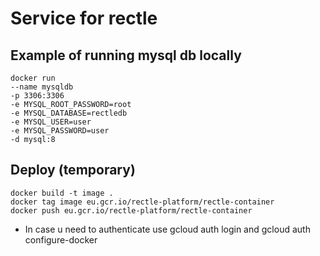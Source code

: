 # Service for rectle

## Example of running mysql db locally

``` 
docker run 
--name mysqldb 
-p 3306:3306 
-e MYSQL_ROOT_PASSWORD=root 
-e MYSQL_DATABASE=rectledb 
-e MYSQL_USER=user 
-e MYSQL_PASSWORD=user 
-d mysql:8 
```

## Deploy (temporary)
```
docker build -t image .
docker tag image eu.gcr.io/rectle-platform/rectle-container
docker push eu.gcr.io/rectle-platform/rectle-container
```
* In case u need to authenticate use gcloud auth login and gcloud auth configure-docker

